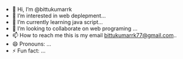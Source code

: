 - 👋 Hi, I’m @bittukumarrk
- 👀 I’m interested in web deplepment...
- 🌱 I’m currently learning java script...
- 💞️ I’m looking to collaborate on web programing ...
- 📫 How to reach me this is my email bittukumarrk77@gmail.com..
- 😄 Pronouns: ...
- ⚡ Fun fact: ...

<!---
bittukumarrk/bittukumarrk is a ✨ special ✨ repository because its `README.md` (this file) appears on your GitHub profile.
You can click the Preview link to take a look at your changes.
--->
